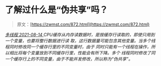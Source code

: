 <!--yml
category: 未分类
date: 0001-01-01 00:00:00
--->

# 了解过什么是“伪共享”吗？

> 原文：[https://zwmst.com/872.html](https://zwmst.com/872.html)

   [ *多线程* ](https://zwmst.com/%e5%a4%9a%e7%ba%bf%e7%a8%8b)*[ <time datetime="2021-08-14T09:30:00+08:00"> 2021-08-14 </time> ](https://zwmst.com/872.html)  CPU缓存从内存读数据时，是按缓存行读取的，即使只用到一个变量，也要将整行数据进行读 取，这行数据量可能包含其他变量。当多个线程同时修改同一个缓存行里的不同变量时，由于 同时只能有一个线程在操作，所以相比将每个变量放到不同缓存行里，性能会有所下降。多个 线程同时修改了同一个缓存行上的不同变量，由于不能并发修改，所以称为“伪共享”。*